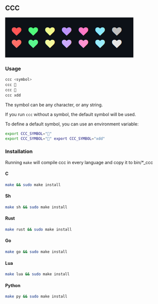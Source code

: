## CCC

![](./palette.png)

### Usage

```zsh
ccc <symbol>
ccc 🤠
ccc 
ccc xdd
```

The symbol can be any character, or any string.

If you run `ccc` without a symbol, the default symbol will be used.

To define a default symbol, you can use an environment variable:

```zsh
export CCC_SYMBOL="🤠"
export CCC_SYMBOL="" export CCC_SYMBOL="xdd"
```

### Installation

Running `make` will compile ccc in every language and copy it to bin/*_ccc


#### C
```zsh
make && sudo make install
```

#### Sh
```zsh
make sh && sudo make install
```

#### Rust
```zsh
make rust && sudo make install
```
#### Go
```zsh
make go && sudo make install
```
#### Lua
```zsh
make lua && sudo make install
```
#### Python
```zsh
make py && sudo make install
```
